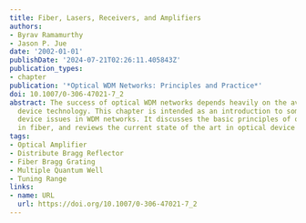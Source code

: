 ```yaml
---
title: Fiber, Lasers, Receivers, and Amplifiers
authors:
- Byrav Ramamurthy
- Jason P. Jue
date: '2002-01-01'
publishDate: '2024-07-21T02:26:11.405843Z'
publication_types:
- chapter
publication: '*Optical WDM Networks: Principles and Practice*'
doi: 10.1007/0-306-47021-7_2
abstract: The success of optical WDM networks depends heavily on the available optical
  device technology. This chapter is intended as an introduction to some of the optical
  device issues in WDM networks. It discusses the basic principles of optical transmission
  in fiber, and reviews the current state of the art in optical device technology.
tags:
- Optical Amplifier
- Distribute Bragg Reflector
- Fiber Bragg Grating
- Multiple Quantum Well
- Tuning Range
links:
- name: URL
  url: https://doi.org/10.1007/0-306-47021-7_2
---
```

